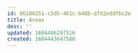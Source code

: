 ```yaml
---
id: 86188251-c5d5-461c-b40b-dfd2eddfbc2e
title: Areas
desc: ''
updated: 1604446297516
created: 1604443647588
---
```


